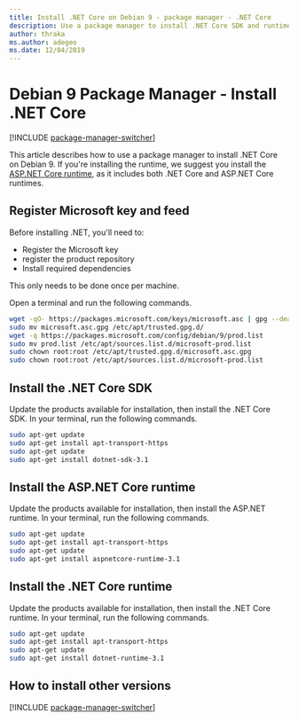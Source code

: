 ```yaml
---
title: Install .NET Core on Debian 9 - package manager - .NET Core
description: Use a package manager to install .NET Core SDK and runtime on Debian 9.
author: thraka
ms.author: adegeo
ms.date: 12/04/2019
---
```


# Debian 9 Package Manager - Install .NET Core

[!INCLUDE [package-manager-switcher](./includes/package-manager-switcher.md)]

This article describes how to use a package manager to install .NET Core on Debian 9. If you're installing the runtime, we suggest you install the [ASP.NET Core runtime](#install-the-aspnet-core-runtime), as it includes both .NET Core and ASP.NET Core runtimes.

## Register Microsoft key and feed

Before installing .NET, you'll need to:

- Register the Microsoft key
- register the product repository
- Install required dependencies

This only needs to be done once per machine.

Open a terminal and run the following commands.

```bash
wget -qO- https://packages.microsoft.com/keys/microsoft.asc | gpg --dearmor > microsoft.asc.gpg
sudo mv microsoft.asc.gpg /etc/apt/trusted.gpg.d/
wget -q https://packages.microsoft.com/config/debian/9/prod.list
sudo mv prod.list /etc/apt/sources.list.d/microsoft-prod.list
sudo chown root:root /etc/apt/trusted.gpg.d/microsoft.asc.gpg
sudo chown root:root /etc/apt/sources.list.d/microsoft-prod.list
```

## Install the .NET Core SDK

Update the products available for installation, then install the .NET Core SDK. In your terminal, run the following commands.

```bash
sudo apt-get update
sudo apt-get install apt-transport-https
sudo apt-get update
sudo apt-get install dotnet-sdk-3.1
```

## Install the ASP.NET Core runtime

Update the products available for installation, then install the ASP.NET runtime. In your terminal, run the following commands.

```bash
sudo apt-get update
sudo apt-get install apt-transport-https
sudo apt-get update
sudo apt-get install aspnetcore-runtime-3.1
```

## Install the .NET Core runtime

Update the products available for installation, then install the .NET Core runtime. In your terminal, run the following commands.

```bash
sudo apt-get update
sudo apt-get install apt-transport-https
sudo apt-get update
sudo apt-get install dotnet-runtime-3.1
```

## How to install other versions

[!INCLUDE [package-manager-switcher](./includes/package-manager-heading-hack-pkgname.md)]
